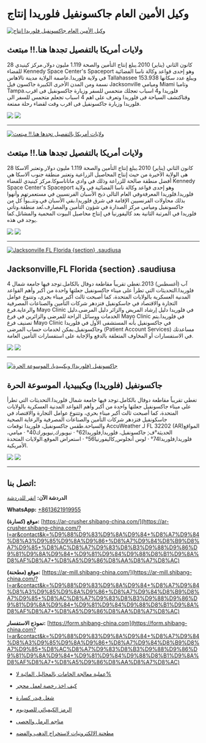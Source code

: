 # وكيل الأمين العام جاكسونفيل فلوريدا إنتاج

<a href="https://swt.shibang-china.com/?l=ar&img&k=%D9%88%D9%83%D9%8A%D9%84+%D8%A7%D9%84%D8%A3%D9%85%D9%8A%D9%86+%D8%A7%D9%84%D8%B9%D8%A7%D9%85+%D8%AC%D8%A7%D9%83%D8%B3%D9%88%D9%86%D9%81%D9%8A%D9%84+%D9%81%D9%84%D9%88%D8%B1%D9%8A%D8%AF%D8%A7+%D8%A5%D9%86%D8%AA%D8%A7%D8%AC" target="_blank">![وكيل الأمين العام جاكسونفيل فلوريدا إنتاج](http://static.shibang-china.com/all-800x300/584.jpg)</a>

## ولايات أمريكا بالتفصيل تجدها هنا.!! مبتعث
28 كانون الثاني (يناير) 2010.يبلغ إنتاج التأمين والصحة 1.119 مليون دولار.مركز كينيدي للفضاء Kennedy Space Center&#39;s Spaceport وهو إحدى قواعد وكالة ناسا الفضائية في ولاية فلوريدا.عاصمة الولاية مدينة تالاهاس Tallahassee ويبلغ عدد سكانها 153.938 نسمة ومن المدن الأخرى الكبيرة جاكسون فيل Jacksonville وميامي Miami وتامبا Tampa.فلوريدا و4 اسباب تعجلك متحمس للسفر وزيارة جاكسونفيل فى اقرب وقتاكتشف السياحة فى فلوريدا وتعرف على اهم 4 اسباب تجعلم متحمس للسفر الى فلوريدا وزيارة جاكسونفيل فى اقرب وقت لقضاء رحلة ممتعة.


<a href="https://whatsapp.shibangsoft.com/WhatsApp.php" target="_blank" title="WhatsApp">![](http://static.shibang-china.com/icon/whatsapp.png)</a> <a href="https://swt.shibang-china.com/?l=ar&icon&k=%D9%88%D9%83%D9%8A%D9%84+%D8%A7%D9%84%D8%A3%D9%85%D9%8A%D9%86+%D8%A7%D9%84%D8%B9%D8%A7%D9%85+%D8%AC%D8%A7%D9%83%D8%B3%D9%88%D9%86%D9%81%D9%8A%D9%84+%D9%81%D9%84%D9%88%D8%B1%D9%8A%D8%AF%D8%A7+%D8%A5%D9%86%D8%AA%D8%A7%D8%AC" target="_blank">![](http://static.shibang-china.com/icon/chat-ar.png)</a>

---

<a href="https://swt.shibang-china.com/?l=ar&img&k=%D9%88%D9%83%D9%8A%D9%84+%D8%A7%D9%84%D8%A3%D9%85%D9%8A%D9%86+%D8%A7%D9%84%D8%B9%D8%A7%D9%85+%D8%AC%D8%A7%D9%83%D8%B3%D9%88%D9%86%D9%81%D9%8A%D9%84+%D9%81%D9%84%D9%88%D8%B1%D9%8A%D8%AF%D8%A7+%D8%A5%D9%86%D8%AA%D8%A7%D8%AC" target="_blank">![ولايات أمريكا بالتفصيل تجدها هنا.!! مبتعث](http://static.shibang-china.com/all-800x300/489.jpg)</a>

## ولايات أمريكا بالتفصيل تجدها هنا.!! مبتعث
28 كانون الثاني (يناير) 2010.يبلغ إنتاج التأمين والصحة 1.119 مليون دولار.وتعتبر آلاسكا هى الولاية الأخيرة من حيث إنتاج المحاصيل الزراعية وتعتبر منطقة جنوب آلاسكا هي أفضل منطقة صالحة للزراعة وذلك في وادي ماتاناسوكا.مركز كينيدي للفضاء Kennedy Space Center&#39;s Spaceport وهو إحدى قواعد وكالة ناسا الفضائية في ولاية فلوريدا.فلوريدا المعرفةوفي العام التالي ذبح الأسبان الفرنسيين في مستعمرتهم وأنهوا بذلك محاولات الفرنسيين الإقامة في شرق فلوريدا.بقي الأسبان في.وتتــبوأ كل من جاكسونفيل وميامي مركز الصدارة في شؤون التأمين والمصارف.تُعد منطقة.وتأتي فلوريدا في المرتبة الثانية بعد كاليفورنيا في إنتاج محاصيل البيوت المحمية والمشاتل.كما يوجد في هذه.


<a href="https://whatsapp.shibangsoft.com/WhatsApp.php" target="_blank" title="WhatsApp">![](http://static.shibang-china.com/icon/whatsapp.png)</a> <a href="https://swt.shibang-china.com/?l=ar&icon&k=%D9%88%D9%83%D9%8A%D9%84+%D8%A7%D9%84%D8%A3%D9%85%D9%8A%D9%86+%D8%A7%D9%84%D8%B9%D8%A7%D9%85+%D8%AC%D8%A7%D9%83%D8%B3%D9%88%D9%86%D9%81%D9%8A%D9%84+%D9%81%D9%84%D9%88%D8%B1%D9%8A%D8%AF%D8%A7+%D8%A5%D9%86%D8%AA%D8%A7%D8%AC" target="_blank">![](http://static.shibang-china.com/icon/chat-ar.png)</a>

---

<a href="https://swt.shibang-china.com/?l=ar&img&k=%D9%88%D9%83%D9%8A%D9%84+%D8%A7%D9%84%D8%A3%D9%85%D9%8A%D9%86+%D8%A7%D9%84%D8%B9%D8%A7%D9%85+%D8%AC%D8%A7%D9%83%D8%B3%D9%88%D9%86%D9%81%D9%8A%D9%84+%D9%81%D9%84%D9%88%D8%B1%D9%8A%D8%AF%D8%A7+%D8%A5%D9%86%D8%AA%D8%A7%D8%AC" target="_blank">![Jacksonville,FL Florida {section} .saudiusa](http://static.shibang-china.com/all-800x300/427.jpg)</a>

## Jacksonville,FL Florida {section} .saudiusa
4 آب (أغسطس) 2013.تغطي تقريباً مقاطعة دوفال بالكامل.توجد فيها جامعة شمال فلوريدا.التحديثات التي تطرأ على ميناء جاكسونفيل جعلتها واحدة من أكبر وأهم القواعد المدنية العسكرية بالولايات المتحدة، كما أصبحت ثالث أكبر ميناء بحري، وتتنوع عوامل التجارة والاقتصاد في جاسكونفيل فتزدهر شركات التأمين والصناعات المصرفية والرعاية.فرع Mayo Clinic في فلوريدا دليل إرشاد المريض والزائر دليل المرضى.دليل الخدمات ووسائل الراحة للمرضى والزائرين في فرع Mayo Clinic في فلوريدا.يتم تصنيف فرع Mayo Clinic في جاكسونفيل بأنه المستشفى الأول في فلوريدا وجاكسونفيل.يمكن لخدمات حساب المرضى (Patient Account Services) مساعدتك في الاستفسارات أو المخاوف المتعلقة بالدفع والإجابة على استفسارات التأمين العامة.


<a href="https://whatsapp.shibangsoft.com/WhatsApp.php" target="_blank" title="WhatsApp">![](http://static.shibang-china.com/icon/whatsapp.png)</a> <a href="https://swt.shibang-china.com/?l=ar&icon&k=%D9%88%D9%83%D9%8A%D9%84+%D8%A7%D9%84%D8%A3%D9%85%D9%8A%D9%86+%D8%A7%D9%84%D8%B9%D8%A7%D9%85+%D8%AC%D8%A7%D9%83%D8%B3%D9%88%D9%86%D9%81%D9%8A%D9%84+%D9%81%D9%84%D9%88%D8%B1%D9%8A%D8%AF%D8%A7+%D8%A5%D9%86%D8%AA%D8%A7%D8%AC" target="_blank">![](http://static.shibang-china.com/icon/chat-ar.png)</a>

---

<a href="https://swt.shibang-china.com/?l=ar&img&k=%D9%88%D9%83%D9%8A%D9%84+%D8%A7%D9%84%D8%A3%D9%85%D9%8A%D9%86+%D8%A7%D9%84%D8%B9%D8%A7%D9%85+%D8%AC%D8%A7%D9%83%D8%B3%D9%88%D9%86%D9%81%D9%8A%D9%84+%D9%81%D9%84%D9%88%D8%B1%D9%8A%D8%AF%D8%A7+%D8%A5%D9%86%D8%AA%D8%A7%D8%AC" target="_blank">![جاكسونفيل (فلوريدا) ويكيبيديا، الموسوعة الحرة](http://static.shibang-china.com/all-800x300/1033.jpg)</a>

## جاكسونفيل (فلوريدا) ويكيبيديا، الموسوعة الحرة
تغطي تقريباً مقاطعة دوفال بالكامل.توجد فيها جامعة شمال فلوريدا.التحديثات التي تطرأ على ميناء جاكسونفيل جعلتها واحدة من أكبر وأهم القواعد المدنية العسكرية بالولايات المتحدة، كما أصبحت ثالث أكبر ميناء بحري، وتتنوع عوامل التجارة والاقتصاد في جاسكونفيل فتزدهر شركات التأمين والصناعات المصرفية والرعاية الصحية والسياحة.طقس جاكسونفيل، فلوريدا توقعات AccuWeather لـ FL 32202 (AR)المواقع الحديثة°ف; جاكسونفيل، فلوريدا,فلوريدا62° &middot; نيويورك,نيويورك40° &middot; ميامي، فلوريدا,فلوريدا74° &middot; لوس أنجلوس,كاليفورنيا56° &middot; استعراض الموقع.الولايات المتحدة الأمريكية.


<a href="https://whatsapp.shibangsoft.com/WhatsApp.php" target="_blank" title="WhatsApp">![](http://static.shibang-china.com/icon/whatsapp.png)</a> <a href="https://swt.shibang-china.com/?l=ar&icon&k=%D9%88%D9%83%D9%8A%D9%84+%D8%A7%D9%84%D8%A3%D9%85%D9%8A%D9%86+%D8%A7%D9%84%D8%B9%D8%A7%D9%85+%D8%AC%D8%A7%D9%83%D8%B3%D9%88%D9%86%D9%81%D9%8A%D9%84+%D9%81%D9%84%D9%88%D8%B1%D9%8A%D8%AF%D8%A7+%D8%A5%D9%86%D8%AA%D8%A7%D8%AC" target="_blank">![](http://static.shibang-china.com/icon/chat-ar.png)</a>

---
## اتصل بنا:

**الدردشة الآن:** [انقر للدردشة](https://swt.shibang-china.com?l=ar&contact&k=%D9%88%D9%83%D9%8A%D9%84+%D8%A7%D9%84%D8%A3%D9%85%D9%8A%D9%86+%D8%A7%D9%84%D8%B9%D8%A7%D9%85+%D8%AC%D8%A7%D9%83%D8%B3%D9%88%D9%86%D9%81%D9%8A%D9%84+%D9%81%D9%84%D9%88%D8%B1%D9%8A%D8%AF%D8%A7+%D8%A5%D9%86%D8%AA%D8%A7%D8%AC)

**WhatsApp:**  [+8613621919955](https://whatsapp.shibangsoft.com/WhatsApp.php)

**موقع (كسارة):** [https://ar-crusher.shibang-china.com/](https://ar-crusher.shibang-china.com/?l=ar&contact&k=%D9%88%D9%83%D9%8A%D9%84+%D8%A7%D9%84%D8%A3%D9%85%D9%8A%D9%86+%D8%A7%D9%84%D8%B9%D8%A7%D9%85+%D8%AC%D8%A7%D9%83%D8%B3%D9%88%D9%86%D9%81%D9%8A%D9%84+%D9%81%D9%84%D9%88%D8%B1%D9%8A%D8%AF%D8%A7+%D8%A5%D9%86%D8%AA%D8%A7%D8%AC)

**موقع (مطحنة):** [https://ar-mill.shibang-china.com/](https://ar-mill.shibang-china.com/?l=ar&contact&k=%D9%88%D9%83%D9%8A%D9%84+%D8%A7%D9%84%D8%A3%D9%85%D9%8A%D9%86+%D8%A7%D9%84%D8%B9%D8%A7%D9%85+%D8%AC%D8%A7%D9%83%D8%B3%D9%88%D9%86%D9%81%D9%8A%D9%84+%D9%81%D9%84%D9%88%D8%B1%D9%8A%D8%AF%D8%A7+%D8%A5%D9%86%D8%AA%D8%A7%D8%AC)

**نموذج الاستفسار:** [https://form.shibang-china.com](https://form.shibang-china.com?l=ar&contact&k=%D9%88%D9%83%D9%8A%D9%84+%D8%A7%D9%84%D8%A3%D9%85%D9%8A%D9%86+%D8%A7%D9%84%D8%B9%D8%A7%D9%85+%D8%AC%D8%A7%D9%83%D8%B3%D9%88%D9%86%D9%81%D9%8A%D9%84+%D9%81%D9%84%D9%88%D8%B1%D9%8A%D8%AF%D8%A7+%D8%A5%D9%86%D8%AA%D8%A7%D8%AC)

* [عملية معالجة الخامات بالمحاليل المائية لا%](../23/%D8%B9%D9%85%D9%84%D9%8A%D8%A9%20%D9%85%D8%B9%D8%A7%D9%84%D8%AC%D8%A9%20%D8%A7%D9%84%D8%AE%D8%A7%D9%85%D8%A7%D8%AA%20%D8%A8%D8%A7%D9%84%D9%85%D8%AD%D8%A7%D9%84%D9%8A%D9%84%20%D8%A7%D9%84%D9%85%D8%A7%D8%A6%D9%8A%D8%A9%20%D9%84%D8%A7%25.md)

* [كيف اخذ رخصة لعمل محجر](../21/%D9%83%D9%8A%D9%81%20%D8%A7%D8%AE%D8%B0%20%D8%B1%D8%AE%D8%B5%D8%A9%20%D9%84%D8%B9%D9%85%D9%84%20%D9%85%D8%AD%D8%AC%D8%B1.md)

* [شغل فيدر كسارة](../21/%D8%B4%D8%BA%D9%84%20%D9%81%D9%8A%D8%AF%D8%B1%20%D9%83%D8%B3%D8%A7%D8%B1%D8%A9.md)

* [الرمز الكيميائي للصوديوم](../24/%D8%A7%D9%84%D8%B1%D9%85%D8%B2%20%D8%A7%D9%84%D9%83%D9%8A%D9%85%D9%8A%D8%A7%D8%A6%D9%8A%20%D9%84%D9%84%D8%B5%D9%88%D8%AF%D9%8A%D9%88%D9%85.md)

* [مناجم الرمل والحصى](../25/%D9%85%D9%86%D8%A7%D8%AC%D9%85%20%D8%A7%D9%84%D8%B1%D9%85%D9%84%20%D9%88%D8%A7%D9%84%D8%AD%D8%B5%D9%89.md)

* [مطحنة الالكترونيات لاستخراج الدهب والفضه](../21/%D9%85%D8%B7%D8%AD%D9%86%D8%A9%20%D8%A7%D9%84%D8%A7%D9%84%D9%83%D8%AA%D8%B1%D9%88%D9%86%D9%8A%D8%A7%D8%AA%20%D9%84%D8%A7%D8%B3%D8%AA%D8%AE%D8%B1%D8%A7%D8%AC%20%D8%A7%D9%84%D8%AF%D9%87%D8%A8%20%D9%88%D8%A7%D9%84%D9%81%D8%B6%D9%87.md)